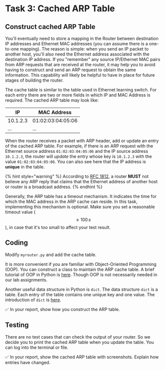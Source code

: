 # Task 3: Cached ARP Table

## Construct cached ARP Table

You'll eventually need to store a mapping in the Router between destination IP addresses and Ethernet MAC addresses (you can assume there is a one-to-one mapping). The reason is simple: when you send an IP packet to another host, you'll also need the Ethernet address associated with the destination IP address. If you "remember" any source IP/Ethernet MAC pairs from ARP requests that are received at the router, it may help you to avoid having to construct and send an ARP request to obtain the same information. This capability will likely be helpful to have in place for future stages of building the router.

The cache table is similar to the table used in Ethernet learning switch. For each entry there are two or more fields in which IP and MAC Address is required. The cached ARP table may look like:

| IP       | MAC Address       |
| -------- | ----------------- |
| 10.1.2.3 | 01:02:03:04:05:06 |
| ...      | ...               |

When the router receives a packet with ARP header, add or update an entry of the cached ARP table. For example, if there is an ARP request with the Ethernet source address `01:02:03:04:05:06` and the IP source address `10.1.2.3`, the router will _update_ the entry whose key is `10.1.2.3` with the value `01:02:03:04:05:06`. You can also see here that the IP address is **unique** in the table.

{% hint style="warning" %}
According to [RFC 1812](https://www.rfc-editor.org/rfc/rfc1812), a router **MUST** not believe any ARP reply that claims that the Ethernet address of another host or router is a broadcast address.
{% endhint %}

Generally, the ARP table has a timeout mechanism. It indicates the time for which the MAC address in the ARP cache can reside. In this task, implementing this mechanism is optional. Make sure you set a reasonable timeout value ($$\ge100\,s$$), in case that it's too small to affect your test result.

## Coding

Modify `myrouter.py` and add the cache table.

It is more convenient if you are familiar with Object-Oriented Programming (OOP). You can construct a class to maintain the ARP cache table. A brief tutorial of OOP in Python is [here](https://www.liaoxuefeng.com/wiki/1016959663602400/1017495723838528). Though OOP is not necessarily needed in our lab assignments.

Another useful data structure in Python is `dict`. The data structure `dict` is a table. Each entry of the table contains one unique key and one value. The introduction of `dict` is [here](https://www.liaoxuefeng.com/wiki/1016959663602400/1017104324028448).

✅ In your report, show how you construct the ARP table.

## Testing

There are no test cases that can check the output of your router. So we decide you to print the cached ARP table when you update the table. You can log into the terminal or file.

✅ In your report, show the cached ARP table with screenshots. Explain how entries have changed.
